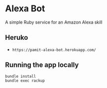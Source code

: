 # Alexa Bot

A simple Ruby service for an Amazon Alexa skill

## Heruko
  - `https://pamit-alexa-bot.herokuapp.com/`

## Running the app locally
```
bundle install
bundle exec rackup
```

